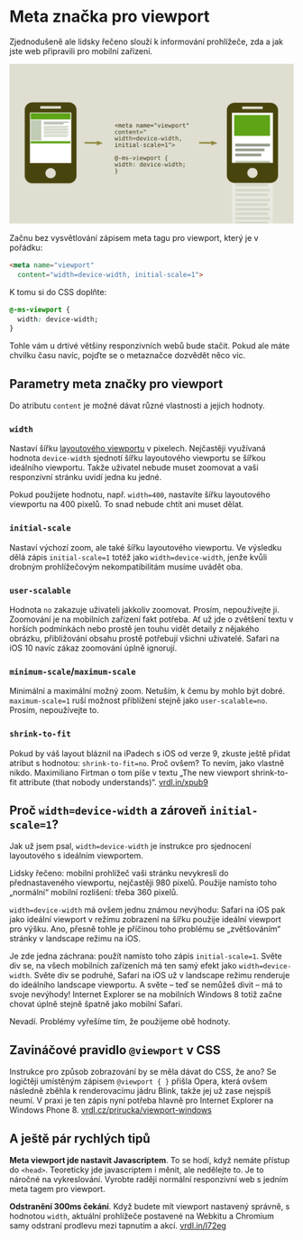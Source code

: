 # Meta značka pro viewport

Zjednodušeně ale lidsky řečeno slouží k informování prohlížeče, zda a jak jste web připravili pro mobilní zařízení.

![Meta Viewport](dist/images/original/meta-viewport-mobile.svg)

Začnu bez vysvětlování zápisem meta tagu pro viewport, který je v pořádku:

```html
<meta name="viewport" 
  content="width=device-width, initial-scale=1">
```

K tomu si do CSS doplňte:

```css
@-ms-viewport { 
  width: device-width; 
}
```

Tohle vám u drtivé většiny responzivních webů bude stačit. Pokud ale máte chvilku času navíc, pojďte se o metaznačce dozvědět něco víc.

## Parametry meta značky pro viewport

Do atributu `content` je možné dávat různé vlastnosti a jejich hodnoty.

### `width`

Nastaví šířku [layoutového viewportu](viewport-mobily.md) v pixelech. Nejčastěji využívaná hodnota `device-width` sjednotí šířku layoutového viewportu se šířkou ideálního viewportu. Takže uživatel nebude muset zoomovat a vaši responzivní stránku uvidí jedna ku jedné.

Pokud použijete hodnotu, např. `width=400`, nastavíte šířku layoutového viewportu na 400 pixelů. To snad nebude chtít ani muset dělat.

### `initial-scale`

Nastaví výchozí zoom, ale také šířku layoutového viewportu. Ve výsledku dělá zápis `initial-scale=1` totéž jako `width=device-width`, jenže kvůli drobným prohlížečovým nekompatibilitám musíme uvádět oba.

### `user-scalable`

Hodnota `no` zakazuje uživateli jakkoliv zoomovat. Prosím, nepoužívejte ji. Zoomování je na mobilních zařízení fakt potřeba. Ať už jde o zvětšení textu v horších podmínkách nebo prostě jen touhu vidět detaily z nějakého obrázku, přibližování obsahu prostě potřebují všichni uživatelé. Safari na iOS 10 navíc zákaz zoomování úplně ignorují.

### `minimum-scale`/`maximum-scale`

Minimální a maximální možný zoom. Netuším, k čemu by mohlo být dobré. `maximum-scale=1` ruší možnost přiblížení stejně jako `user-scalable=no`. Prosím, nepoužívejte to.

### `shrink-to-fit`

Pokud by váš layout bláznil na iPadech s iOS od verze 9, zkuste ještě přidat atribut s hodnotou: `shrink-to-fit=no`. Proč ovšem? To nevím, jako vlastně nikdo. Maximiliano Firtman o tom píše v textu „The new viewport shrink-to-fit attribute (that nobody understands)“. [vrdl.in/xpub9](http://www.mobilexweb.com/blog/safari-on-ios-9-3-picture-shrink-fit-iphone-se)

## Proč `width=device-width` a zároveň `initial-scale=1`?

Jak už jsem psal, `width=device-width` je instrukce pro sjednocení layoutového s ideálním viewportem.

Lidsky řečeno: mobilní prohlížeč vaši stránku nevykreslí do přednastaveného viewportu, nejčastěji 980 pixelů. Použije namísto toho „normální“ mobilní rozlišení: třeba 360 pixelů.

`width=device-width` má ovšem jednu známou nevýhodu: Safari na iOS pak jako ideální viewport v režimu zobrazení na šířku použije ideální viewport pro výšku. Ano, přesně tohle je příčinou toho problému se „zvětšováním“ stránky v landscape režimu na iOS.

Je zde jedna záchrana: použít namísto toho zápis `initial-scale=1`. Světe div se, na všech mobilních zařízeních má ten samý efekt jako `width=device-width`. Světe div se podruhé, Safari na iOS už v landscape režimu renderuje do ideálního landscape viewportu. A světe – teď se nemůžeš divit – má to svoje nevýhody! Internet Explorer se na mobilních Windows 8 totiž začne chovat úplně stejně špatně jako mobilní Safari.

Nevadí. Problémy vyřešíme tím, že použijeme obě hodnoty.

## Zavináčové pravidlo `@viewport` v CSS

Instrukce pro způsob zobrazování by se měla dávat do CSS, že ano? Se logičtěji umístěným zápisem `@viewport { }` přišla Opera, která ovšem následně zběhla k renderovacímu jádru Blink, takže jej už zase nejspíš neumí. V praxi je ten zápis nyní potřeba hlavně pro Internet Explorer na Windows Phone 8. [vrdl.cz/prirucka/viewport-windows](http://www.vzhurudolu.cz/prirucka/viewport-windows)

## A ještě pár rychlých tipů

**Meta viewport jde nastavit Javascriptem**. To se hodí, když nemáte přístup do `<head>`. Teoreticky jde javascriptem i měnit, ale nedělejte to. Je to náročné na vykreslování. Vyrobte raději normální responzivní web s jedním meta tagem pro viewport.

**Odstranění 300ms čekání**. Když budete mít viewport nastavený správně, s hodnotou `width`, aktuální prohlížeče postavené na Webkitu a Chromium samy odstraní prodlevu mezi tapnutím a akcí. [vrdl.in/l72eg](https://webkit.org/blog/5610/more-responsive-tapping-on-ios/)
